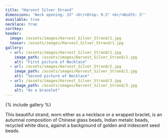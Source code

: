 ```yaml
---
title: "Harvest Silver Strand"
dimensions: 'Neck opening: 33" <br/>Drop: 9.5" <br/>Width: 5"'
available: true
necklace: true
sortkey: 
header:
  image: /assets/images/Harvest_Silver_Strand/1.jpg
  teaser: /assets/images/Harvest_Silver_Strand/1.jpg
gallery:
  - url: /assets/images/Harvest_Silver_Strand/1.jpg
    image_path: /assets/images/Harvest_Silver_Strand/1.jpg
    alt: "First picture of Necklace"
  - url: /assets/images/Harvest_Silver_Strand/2.jpg
    image_path: /assets/images/Harvest_Silver_Strand/2.jpg
    alt: "Second picture of Necklace"
  - url: /assets/images/Harvest_Silver_Strand/3.jpg
    image_path: /assets/images/Harvest_Silver_Strand/3.jpg
    alt: "As a bracelet"
---
```



{% include gallery %}


This beautiful strand, worn either as a necklace or a wrapped braclet, is an autumnal composition of Chinese glass beads, Indian metalic beads, recycled white discs, against a background of golden and iridescent seed beads.